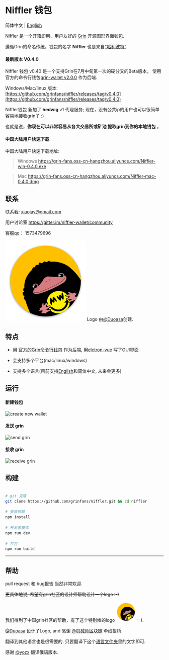 # Niffler 钱包

简体中文 | [English](./README.md)

Niffler 是一个开箱即用、用户友好的 [Grin](https://github.com/mimblewimble/grin) 开源图形界面钱包.

遵循Grin的命名传统，钱包的名字 **Niffler** 也是来自["哈利波特"](https://harrypotter.fandom.com/wiki/Niffler).

#### 最新版本 V0.4.0

Niffler 钱包 v0.40 是一个支持Grin在7月中旬第一次的硬分叉的Beta版本，
使用官方的命令行钱包[grin-wallet v2.0.0](https://github.com/mimblewimble/grin/releases/tag/v2.0.0) 作为后端.

Windows/Mac/linux 版本:
[https://github.com/grinfans/niffler/releases/tag/v0.4.0](https://github.com/grinfans/niffler/releases/tag/v0.4.0)

Niffler钱包 新加了 **hedwig** v1 代理服务; 现在，没有公共ip的用户也可以很简单容易地接收grin了 :)

也就是说，**你现在可以非常容易从各大交易所或矿池 提取grin到你的本地钱包** 。

#### 中国大陆用户快速下载

中国大陆用户快速下载地址:
>Windows
https://grin-fans.oss-cn-hangzhou.aliyuncs.com/Niffler-win-0.4.0.exe

>Mac
https://grin-fans.oss-cn-hangzhou.aliyuncs.com/Niffler-mac-0.4.0.dmg


## 联系

联系我: xiaojay@gmail.com

用户讨论室 https://gitter.im/niffler-wallet/community

客服qq： 1573479696

<img src="/src/renderer/assets/logo.png" width="256"> Logo 由[@Duoasa](https://weibo.com/u/3197271025)创建.

## 特点

* 用 [官方的Grin命令行钱包](https://github.com/mimblewimble/grin/releases) 作为后端, 用[elctron-vue](https://github.com/SimulatedGREG/electron-vue) 写了GUI界面

* 会支持多个平台(mac/linux/windows)

* 支持多个语言(目前支持[English](./README.md)和简体中文, 未来会更多)

## 运行

#### 新建钱包

![create new wallet](https://media.giphy.com/media/VDl8gkDBRjlLBTmE8J/giphy.gif)

#### 发送 grin

![send grin](https://media.giphy.com/media/kdo4hVj7G43yeUZKoQ/giphy.gif)

#### 接收 grin
![receive grin](https://media.giphy.com/media/j5ztcFxVGRtJncUolz/giphy.gif)


## 构建

``` bash

# git 克隆 
git clone https://github.com/grinfans/niffler.git && cd niffler

# 安装依赖
npm install

# 开发者模式
npm run dev

# 打包
npm run build


```

---

## 帮助

pull request 和 bug报告 当然非常欢迎.

~~更具体地说, 希望有grin社区的设计师帮助设计一个logo :-)~~

我们得到了中国grin社区的帮助，有了这个特别棒的logo <img src="/src/renderer/assets/logo.png" width="64"> :-).

[@Duoasa](https://weibo.com/u/3197271025) 设计了Logo, and 感谢 [@机械师区块链](https://weibo.com/u/6318956004) 牵线搭桥.

翻译到其他语言也是很需要的. 只要翻译下这个[语言文件夹](https://github.com/grinfans/niffler/tree/master/src/lang)里的文字即可.

感谢  [@yozx](https://github.com/yozx) 翻译俄语版本.

